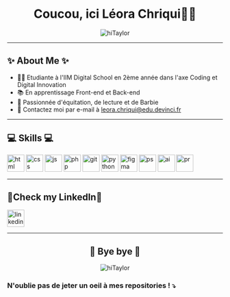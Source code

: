  <h1 align="center">Coucou, ici Léora Chriqui🧚‍♀️</h1>

<p align="center">
    <img src="https://media.tenor.com/rr9KpqBthKQAAAAC/its-me-hi-taylor-swift.gif" alt="hiTaylor">
</p>

<hr>

## ✨ About Me ✨

* 👩‍🎓 Etudiante à l'IIM Digital School en 2ème année dans l'axe Coding et Digital Innovation
* 📚 En apprentissage Front-end et Back-end 
* 🦄 Passionnée d'équitation, de lecture et de Barbie
* 📧 Contactez moi par e-mail à leora.chriqui@edu.devinci.fr

<hr>

## 💻 Skills 💻

<img alt="html" height="40" src='https://cdn.jsdelivr.net/gh/devicons/devicon/icons/html5/html5-original.svg'>
<img alt="css" height="40" src='https://cdn.jsdelivr.net/gh/devicons/devicon/icons/css3/css3-original.svg'>
<img alt="js" height="40" src='https://cdn.jsdelivr.net/gh/devicons/devicon/icons/javascript/javascript-original.svg'>
<img alt="php" height="40" src='https://cdn.jsdelivr.net/gh/devicons/devicon/icons/php/php-original.svg'>
<img alt="git" height="40" src='https://cdn.jsdelivr.net/gh/devicons/devicon/icons/git/git-original.svg'>
<img alt="python" height="40" src='https://cdn.jsdelivr.net/gh/devicons/devicon/icons/python/python-original.svg'>
<img alt="figma" height="40" src='https://cdn.jsdelivr.net/gh/devicons/devicon/icons/figma/figma-original.svg'>
<img alt="ps" height="40" src='https://cdn.jsdelivr.net/gh/devicons/devicon/icons/photoshop/photoshop-plain.svg'>
<img alt="ai" height="40" src='https://cdn.jsdelivr.net/gh/devicons/devicon/icons/illustrator/illustrator-plain.svg'>
<img alt="pr" height="40" src='https://cdn.jsdelivr.net/gh/devicons/devicon/icons/premierepro/premierepro-plain.svg'>


<hr>

## 📱Check my LinkedIn📱

<a href="https://www.linkedin.com/in/leora-chriqui/">
    <img alt="linkedin" height="40" width="40" src='https://cdn.jsdelivr.net/gh/devicons/devicon/icons/linkedin/linkedin-original.svg'>
</a>

<hr>

<h2 align="center" >👋 Bye bye 👋</h2>


<p align="center">
    <img src="https://img.wattpad.com/4562b644d5d24e3204c2ce8fa6066ac0bb68dd31/68747470733a2f2f73332e616d617a6f6e6177732e636f6d2f776174747061642d6d656469612d736572766963652f53746f7279496d6167652f2d7350665664304a613633574e773d3d2d3930343837393533382e313631393239613232366265623964363232373534373734373237342e676966" alt="hiTaylor">
</p>

### N'oublie pas de jeter un oeil à mes repositories ! ⤵